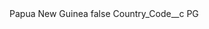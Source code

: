 <?xml version="1.0" encoding="UTF-8"?>
<CustomMetadata xmlns="http://soap.sforce.com/2006/04/metadata" xmlns:xsi="http://www.w3.org/2001/XMLSchema-instance" xmlns:xsd="http://www.w3.org/2001/XMLSchema">
    <label>Papua New Guinea</label>
    <protected>false</protected>
    <values>
        <field>Country_Code__c</field>
        <value xsi:type="xsd:string">PG</value>
    </values>
</CustomMetadata>
